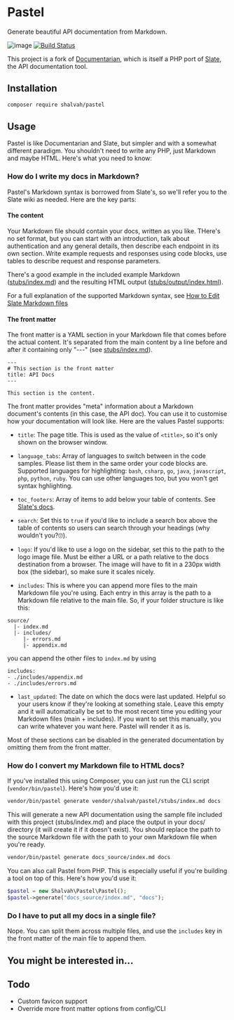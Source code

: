 # Pastel

Generate beautiful API documentation from Markdown.


![image](http://img.shields.io/packagist/v/shalvah/pastel.svg?style=flat)
[![Build Status](https://travis-ci.org/shalvah/pastel.svg?branch=master)](https://travis-ci.org/shalvah/pastel)

This project is a fork of [Documentarian](https://github.com/shalvah/pastel), which is itself a PHP port of [Slate](https://github.com/tripit/slate), the API documentation tool.


## Installation
```bash
composer require shalvah/pastel
```
 
## Usage
Pastel is like Documentarian and Slate, but simpler and with a somewhat different paradigm. You shouldn't need to write any PHP, just Markdown and maybe HTML. Here's what you need to know:

### How do I write my docs in Markdown?
Pastel's Markdown syntax is borrowed from Slate's, so we'll refer you to the Slate wiki as needed. Here are the key parts:

#### The content
Your Markdown file should contain your docs, written as you like. THere's no set format, but you can start with an introduction, talk about authentication and any general details, then describe each endpoint in its own section. Write example requests and responses using code blocks, use tables to describe request and response parameters.
 
 There's a good example in the included example Markdown ([stubs/index.md](./stubs/index.md)) and the resulting HTML output ([stubs/output/index.html](./stubs/output/index.html)).

For a full explanation of the supported Markdown syntax, see [How to Edit Slate Markdown files](https://github.com/slatedocs/slate/wiki/Markdown-Syntax)

#### The front matter
The front matter is a YAML section in your Markdown file that comes before the actual content. It's separated from the main content by a line before and after it containing only "---" (see [stubs/index.md](./stubs/index.md)).
 
```
---
# This section is the front matter
title: API Docs
---

This section is the content.
```

The front matter provides "meta" information about a Markdown document's contents (in this case, the API doc).  You can use it to customise how your documentation will look like. Here are the values Pastel supports:

- `title`: The page title. This is used as the value of `<title>`, so it's only shown on the browser window.

- `language_tabs`: Array of languages to switch between in the code samples. Please list them in the same order your code blocks are. Supported languages for highlighting: `bash`, `csharp`, `go`, `java`, `javascript`, `php`, `python`, `ruby`.  You can use other languages too, but you won't get syntax hghlighting. 

- `toc_footers`: Array of items to add below your table of contents. See [Slate's docs](https://github.com/slatedocs/slate/wiki/External-Links-in-the-ToC).

- `search`: Set this to `true` if you'd like to include a search box above the table of contents so users can search through your headings (why wouldn't you?🙄).

- `logo`: If you'd like to use a logo on the sidebar, set this to the path to the logo image file. Must be either a URL or a path relative to the docs destination from a browser. The image will have to fit in a 230px width box (the sidebar), so make sure it scales nicely.

- `includes`: This is where you can append more files to the main Markdown file you're using. Each entry in this array is the path to a Markdown file relative to the main file. So, if your folder structure is like this:
 
```
source/
  |- index.md
  |- includes/
     |- errors.md
     |- appendix.md
```

you can append the other files to `index.md` by using

```
includes:
- ./includes/appendix.md
- ./includes/errors.md
```

- `last_updated`: The date on which the docs were last updated. Helpful so your users know if they're looking at something stale. Leave this empty and it will automatically be set to the most recent time you editing your Markdown files (main + includes). If you want to set this manually, you can write whatever you want here. Pastel will render it as is.


Most of these sections can be disabled in the generated documentation by omitting them from the front matter.

### How do I convert my Markdown file to HTML docs?
If you've installed this using Composer, you can just run the CLI script (`vendor/bin/pastel`). Here's how you'd use it:

```bash
vendor/bin/pastel generate vendor/shalvah/pastel/stubs/index.md docs
```

This will generate a new API documentation using the sample file included with this project (stubs/index.md) and place the output in your docs/ directory (it will create it if it doesn't exist). You should replace the path to the source Markdown file with the path to your own Markdown file when you're ready.

```bash
vendor/bin/pastel generate docs_source/index.md docs
```

You can also call Pastel from PHP. This is especially useful if you're building a tool on top of this. Here's how you'd use it:

```php
$pastel = new Shalvah\Pastel\Pastel();
$pastel->generate("docs_source/index.md", "docs");
```

### Do I have to put all my docs in a single file?
Nope. You can split them across multiple files, and use the `includes` key in the front matter of the main file to append them.

## You might be interested in...

## Todo
- Custom favicon support
- Override more front matter options from config/CLI